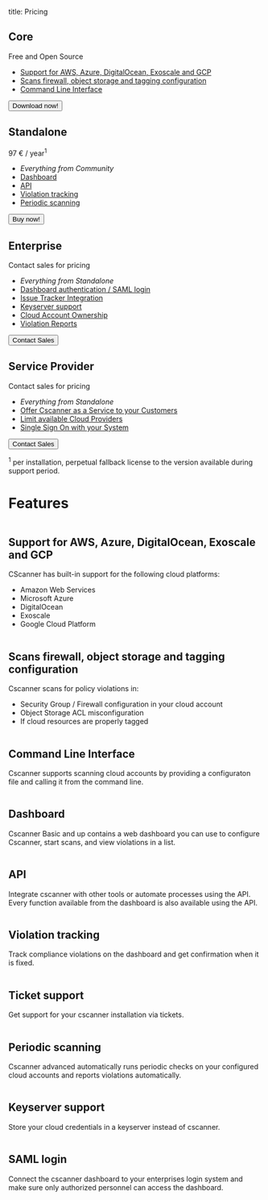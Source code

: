 title: Pricing

<div class="pricing">
    <div class="pricing__plan pricing__plan--core">
        <div class="pricing__header">
            <h2 class="pricing__heading">Core</h2>
            <div class="pricing__subheading">Free and Open Source</div>
        </div>
        <ul class="pricing__body">
            <li><a href="#clouds">Support for AWS, Azure, DigitalOcean, Exoscale and GCP</a></li>
            <li><a href="#rules">Scans firewall, object storage and tagging configuration</a></li>
            <li><a href="#cli">Command Line Interface</a></li>
        </ul>
        <div class="pricing__footer">
            <a href=""><button>Download now!</button></a>
        </div>
    </div>
    <div class="pricing__plan pricing__plan--standalone">
        <div class="pricing__header">
            <h2 class="pricing__heading">Standalone</h2>
            <div class="pricing__subheading">97 &euro; / year<sup>1</sup></div>
        </div>
        <ul class="pricing__body">
            <li><em>Everything from Community</em></li>
            <li><a href="#dashboard">Dashboard</a></li>
            <li><a href="#api">API</a></li>
            <li><a href="#tracking">Violation tracking</a></li>
            <li><a href="#periodic">Periodic scanning</a></li>
        </ul>
        <div class="pricing__footer">
            <a href=""><button>Buy now!</button></a>
        </div>
    </div>
    <div class="pricing__plan pricing__plan--enterprise">
        <div class="pricing__header">
            <h2 class="pricing__heading">Enterprise</h2>
            <div class="pricing__subheading">Contact sales for pricing</div>
        </div>
        <ul class="pricing__body">
            <li><em>Everything from Standalone</em></li>
            <li><a href="">Dashboard authentication / SAML login</a></li>
            <li><a href="">Issue Tracker Integration</a></li>
            <li><a href="#keyserver">Keyserver support</a></li>
            <li><a href="#keyserver">Cloud Account Ownership</a></li>
            <li><a href="#keyserver">Violation Reports</a></li>
        </ul>
        <div class="pricing__footer">
            <a href=""><button>Contact Sales</button></a>
        </div>
    </div>
    <div class="pricing__plan pricing__plan--sp">
        <div class="pricing__header">
            <h2 class="pricing__heading">Service Provider</h2>
            <div class="pricing__subheading">Contact sales for pricing</div>
        </div>
        <ul class="pricing__body">
            <li><em>Everything from Standalone</em></li>
            <li><a href="">Offer Cscanner as a Service to your Customers</a></li>
            <li><a href="">Limit available Cloud Providers</a></li>
            <li><a href="">Single Sign On with your System</a></li>
        </ul>
        <div class="pricing__footer">
            <a href=""><button>Contact Sales</button></a>
        </div>
    </div>
</div>

<sup>1</sup> per installation, perpetual fallback license to the version available during 
support period.

# Features

<div class="features">
    <div class="features__feature feature">
        <div class="feature__header">
            <img src="clouds.jpg" alt="" />
            <h2 id="clouds">Support for AWS, Azure, DigitalOcean, Exoscale and GCP</h2>
        </div>
        <div class="feature__content">
            <p>CScanner has built-in support for the following cloud platforms:</p>
            <ul>    
                <li>Amazon Web Services</li>
                <li>Microsoft Azure</li>
                <li>DigitalOcean</li>
                <li>Exoscale</li>
                <li>Google Cloud Platform</li>
            </ul>
        </div>
    </div>
    <div class="features__feature feature">
        <div class="feature__header">
            <img src="scan.jpg" alt="" />
            <h2 id="rules">Scans firewall, object storage and tagging configuration</h2>
        </div>
        <div class="feature__content">
            <p>Cscanner scans for policy violations in:</p>
            <ul>    
                <li>Security Group / Firewall configuration in your cloud account</li>
                <li>Object Storage ACL misconfiguration</li>
                <li>If cloud resources are properly tagged</li>
            </ul>
        </div>
    </div>
</div>
<div class="features">
    <div class="features__feature feature">
        <div class="feature__header">
            <img src="console.jpg" alt="" />
            <h2 id="cli">Command Line Interface</h2>
        </div>
        <div class="feature__content">
            <p>Cscanner supports scanning cloud accounts by providing a configuraton file and calling it from the
               command line.</p>
        </div>
    </div>
    <div class="features__feature feature">
        <div class="feature__header">
            <img src="dashboard.jpg" alt="" />
            <h2 id="dashboard">Dashboard</h2>
        </div>
        <div class="feature__content">
            <p>
                Cscanner Basic and up contains a web dashboard you can use to configure
                Cscanner, start scans, and view violations in a list. 
            </p>
        </div>
    </div>
</div>

<div class="features">
    <div class="features__feature feature">
        <div class="feature__header">
            <img src="api.jpg" alt="" />
            <h2 id="api">API</h2>
        </div>
        <div class="feature__content">
            <p>
                Integrate cscanner with other tools or automate processes using the API. Every function available
                from the dashboard is also available using the API.
            </p>
        </div>
    </div>
    <div class="features__feature feature">
        <div class="feature__header">
            <img src="violation.jpg" alt="" />
            <h2 id="violation">Violation tracking</h2>
        </div>
        <div class="feature__content">
            <p>
                Track compliance violations on the dashboard and get confirmation when it is fixed.  
            </p>
        </div>
    </div>
</div>

<div class="features">
    <div class="features__feature feature">
        <div class="feature__header">
            <img src="support.jpg" alt="" />
            <h2 id="ticket">Ticket support</h2>
        </div>
        <div class="feature__content">
            <p>
                Get support for your cscanner installation via tickets.
            </p>
        </div>
    </div>
    <div class="features__feature feature">
        <div class="feature__header">
            <img src="periodic.jpg" alt="" />
            <h2 id="periodic">Periodic scanning</h2>
        </div>
        <div class="feature__content">
            <p>
                Cscanner advanced automatically runs periodic checks on your configured cloud accounts and reports 
                violations automatically.  
            </p>
        </div>
    </div>
</div>

<div class="features">
    <div class="features__feature feature">
        <div class="feature__header">
            <img src="keyserver.jpg" alt="" />
            <h2 id="keyserver">Keyserver support</h2>
        </div>
        <div class="feature__content">
            <p>
                Store your cloud credentials in a keyserver instead of cscanner.
            </p>
        </div>
    </div>
    <div class="features__feature feature">
        <div class="feature__header">
            <img src="saml.jpg" alt="" />
            <h2 id="saml">SAML login</h2>
        </div>
        <div class="feature__content">
            <p>
                Connect the cscanner dashboard to your enterprises login system and make sure only authorized personnel
                can access the dashboard.   
            </p>
        </div>
    </div>
</div>